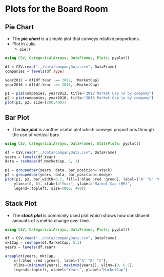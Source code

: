 # Plots for the Board Room
## Pie Chart
- The ***pie chart*** is a simple plot that conveys relative proportions.
- Plot in Julia
  - `pie()`

```julia
using CSV, CategoricalArrays, DataFrames, Plots; pyplot()

df = CSV.read("../data/companyData.csv", DataFrame)
companies = levels(df.Type)

year2012 = df[df.Year .== 2012, :MarketCap]
year2016 = df[df.Year .== 2016, :MarketCap]

p1 = pie(companies, year2012, title="2012 Market Cap \n by company")
p2 = pie(companies, year2016, title="2016 Market Cap \n by company")
plot(p1, p2, size=(800,400))
```

## Bar Plot
- The ***bar plot*** is another useful plot which conveys proportions through the use of vertical bars

```julia
using CSV, CategoricalArrays, DataFrames, StatsPlots; pyplot()

df = CSV.read("../data/companyData.csv", DataFrame)
years = levels(df.Year)
data = reshape(df.MarketCap, 5, 3)

p1 = groupedbar(years, data, bar_position=:stack)
p2 = groupedbar(years, data, bar_position=:dodge)
plot(p1, p2, bar_width=0.7, fill=[:blue :red :green], label=["A" "B" "C"],
    ylims=(0, 6), xlabel="Year", ylabel="Market Cap (MM)",
    legend=:topleft, size=(800, 400))
```

## Stack Plot
- The ***stack plot*** is commonly used plot which shows how constituent amounts of a metric change over time.

```julia
using CSV, CategoricalArrays, DataFrames, Plots; pyplot()

df = CSV.read("../data/companyData.csv", DataFrame)
mktCap = reshape(df.MarketCap, 5,3)
years = levels(df.Year)

areaplot(years, mktCap, 
    c=[:blue :red :green], label=["A" "B" "C"],
    xlims=(minimum(years), maximum(years)), ylims=(0, 6.5),
    legend=:topleft, xlabel="Years", ylabel="MarketCap")
```

